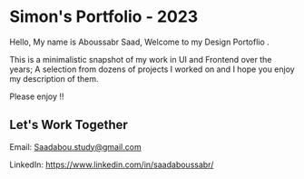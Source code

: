 # Simon's Portfolio - 2023

Hello, My name is Aboussabr Saad, Welcome to my Design Portoflio .

This is a minimalistic snapshot of my work in UI and Frontend over the years; A selection from dozens of projects I worked on and I hope you enjoy my description of them.

Please enjoy !!




## Let's Work Together

Email: Saadabou.study@gmail.com

LinkedIn: https://www.linkedin.com/in/saadaboussabr/
